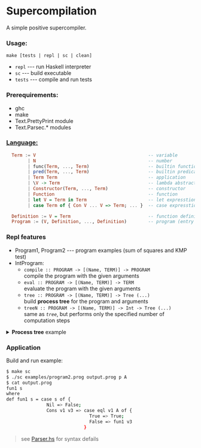 # Supercompilation

A simple positive supercompiler. 

### Usage:  
  `make [tests | repl | sc | clean]`  
- `repl` --- run Haskell interpreter  
- `sc` --- build executable
- `tests` --- compile and run tests

### Prerequirements:
- ghc  
- make
- Text.PrettyPrint module
- Text.Parsec.* modules

### [Language:](https://github.com/ZhekehZ/Supercompilation/blob/main/lib/Lang.hs)
```haskell
  Term := V                                          -- variable
        | N                                          -- number
        | func(Term, ..., Term)                      -- builtin function
        | pred(Term, ..., Term)                      -- builtin predicate
        | Term Term                                  -- application
        | \V -> Term                                 -- lambda abstraction
        | Constructor(Term, ..., Term)               -- constructor
        | Function                                   -- function
        | let V = Term in Term                       -- let expresstion
        | case Term of { Con V ... V => Term; ... }  -- case expresstion

  Definition := V = Term                             -- function definition (name = body)
  Program := (V, Definition, ..., Definition)        -- program (entry point and functions)
```

### Repl features
- Program1, Program2 --- program examples (sum of squares and KMP test)
- IntProgram:
    - `compile :: PROGRAM -> [(Name, TERM)] -> PROGRAM`   
       compile the program with the given arguments
    - `eval :: PROGRAM -> [(Name, TERM)] -> TERM`  
       evaluate the program with the given arguments
    - `tree :: PROGRAM -> [(Name, TERM)] -> Tree (...)`  
      build **process tree** for the program and arguments
    - `treeN :: PROGRAM -> [(Name, TERM)] -> Int -> Tree (...)`  
      same as *`tree`*, but performs only the specified number of computation steps

<details>
<summary> <b>Process tree</b> example </summary>
<pre><code>
    ┌ Node
   0│ TERM:
    │    let v1 = 1 in let v = 0 in sum (squares (upto v1 arg0)) v
    └ META = Let
      ┌ Node
     1│ TERM:
      │    1
      └ META = Regular
      ┌ Node
     1│ TERM:
      │    0
      └ META = Regular
      ┌ Node
     1│ TERM:
      │    sum (squares (upto v1 arg0)) v
      └ META = Function with args: ["v1","arg0","v"]
        ┌ Node
       2│ TERM:
        │    case squares (upto v1 arg0) of {
        │      Nil => v;
        │      Cons v2 v1 => sum v1 (plus v2 v)
        │    }
        └ META = Regular
          ┌ Node
         3│ TERM:
          │    case (\xs -> case xs of {
          │                   Nil => Nil;
          │                   Cons x xs => Cons(mul x x, squares xs)
          │                 }) (upto v1 arg0) of {
          │      Nil => v;
          │      Cons v2 v1 => sum v1 (plus v2 v)
          │    }
          └ META = Regular
            ┌ Node
           4│ TERM:
            │    case case upto v1 arg0 of {
            │           Nil => Nil;
            │           Cons x xs => Cons(mul x x, squares xs)
            │         } of {
            │      Nil => v;
            │      Cons v2 v1 => sum v1 (plus v2 v)
            │    }
            └ META = Regular
              ┌ Node
             5│ TERM:
              │    case case (\m -> \n -> case gt m n of {
              │                             True => Nil;
              │                             False => Cons(m, upto (plus m 1) n)
              │                           }) v1 arg0 of {
              │           Nil => Nil;
              │           Cons x xs => Cons(mul x x, squares xs)
              │         } of {
              │      Nil => v;
              │      Cons v2 v1 => sum v1 (plus v2 v)
              │    }
              └ META = Regular
                ┌ Node
               6│ TERM:
                │    case case (\n -> case gt v1 n of {
                │                       True => Nil;
                │                       False => Cons(v1, upto (plus v1 1) n)
                │                     }) arg0 of {
                │           Nil => Nil;
                │           Cons x xs => Cons(mul x x, squares xs)
                │         } of {
                │      Nil => v;
                │      Cons v2 v1 => sum v1 (plus v2 v)
                │    }
                └ META = Regular
                  ┌ Node
                 7│ TERM:
                  │    case case case gt v1 arg0 of {
                  │                True => Nil;
                  │                False => Cons(v1, upto (plus v1 1) arg0)
                  │              } of {
                  │           Nil => Nil;
                  │           Cons x xs => Cons(mul x x, squares xs)
                  │         } of {
                  │      Nil => v;
                  │      Cons v2 v1 => sum v1 (plus v2 v)
                  │    }
                  └ META = Split `case case case gt v1 arg0 of {   True =>...`, cases: ["True","False"]
                    ┌ Node
                   8│ TERM:
                    │    gt v1 arg0
                    └ META = Regular
                    ┌ Node
                   8│ TERM:
                    │    v
                    └ META = Regular
                    ┌ Node
                   8│ TERM:
                    │    case case Cons(v1, upto (plus v1 1) arg0) of {
                    │           Nil => Nil;
                    │           Cons x xs => Cons(mul x x, squares xs)
                    │         } of {
                    │      Nil => v;
                    │      Cons v2 v1 => sum v1 (plus v2 v)
                    │    }
                    └ META = Regular
                      ┌ Node
                     9│ TERM:
                      │    case Cons(mul v1 v1, squares (upto (plus v1 1) arg0)) of {
                      │      Nil => v;
                      │      Cons v2 v1 => sum v1 (plus v2 v)
                      │    }
                      └ META = Regular
                        ┌ Node
                      10│ TERM:
                        │    let v3 = plus v1 1 in let v2 = plus (mul v1 v1) v in sum (squares (upto v3 arg0)) v2
                        └ META = Let
                          ┌ Node
                        11│ TERM:
                          │    plus v1 1
                          └ META = Regular
                          ┌ Node
                        11│ TERM:
                          │    plus (mul v1 v1) v
                          └ META = Regular
                          ┌ Node
                        11│ TERM:
                          │    sum (squares (upto v3 arg0)) v2
                          └ META = Fold (10 up): [v1 := v3,v := v2]
  </code></pre>
</details>

### Application
Build and run example:
```bash
$ make sc
$ ./sc examples/program2.prog output.prog p A
$ cat output.prog 
fun1 s
where
def fun1 s = case s of {
               Nil => False;
               Cons v1 v3 => case eql v1 A of {
                               True => True;
                               False => fun1 v3
                             }
```
> see [Parser.hs](https://github.com/ZhekehZ/Supercompilation/blob/main/app/Parser.hs) for syntax defails
